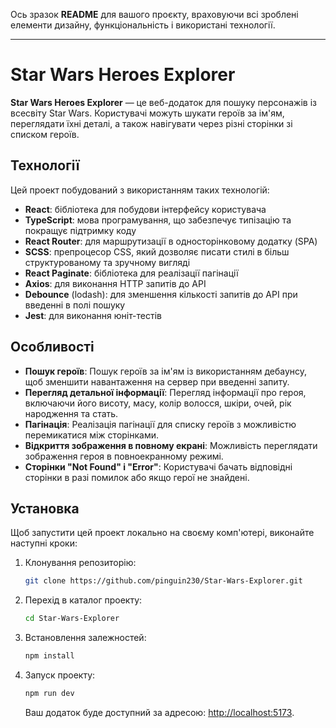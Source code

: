 Ось зразок **README** для вашого проєкту, враховуючи всі зроблені елементи дизайну, функціональність і використані технології.

---

# Star Wars Heroes Explorer

**Star Wars Heroes Explorer** — це веб-додаток для пошуку персонажів із всесвіту Star Wars. Користувачі можуть шукати героїв за ім'ям, переглядати їхні деталі, а також навігувати через різні сторінки зі списком героїв.

## Технології

Цей проект побудований з використанням таких технологій:

- **React**: бібліотека для побудови інтерфейсу користувача
- **TypeScript**: мова програмування, що забезпечує типізацію та покращує підтримку коду
- **React Router**: для маршрутизації в односторінковому додатку (SPA)
- **SCSS**: препроцесор CSS, який дозволяє писати стилі в більш структурованому та зручному вигляді
- **React Paginate**: бібліотека для реалізації пагінації
- **Axios**: для виконання HTTP запитів до API
- **Debounce** (lodash): для зменшення кількості запитів до API при введенні в полі пошуку
- **Jest**: для виконання юніт-тестів

## Особливості

- **Пошук героїв**: Пошук героїв за ім'ям із використанням дебаунсу, щоб зменшити навантаження на сервер при введенні запиту.
- **Перегляд детальної інформації**: Перегляд інформації про героя, включаючи його висоту, масу, колір волосся, шкіри, очей, рік народження та стать.
- **Пагінація**: Реалізація пагінації для списку героїв з можливістю перемикатися між сторінками.
- **Відкриття зображення в повному екрані**: Можливість переглядати зображення героя в повноекранному режимі.
- **Сторінки "Not Found" і "Error"**: Користувачі бачать відповідні сторінки в разі помилок або якщо герої не знайдені.

## Установка

Щоб запустити цей проект локально на своєму комп'ютері, виконайте наступні кроки:

1. Клонування репозиторію:
   ```bash
   git clone https://github.com/pinguin230/Star-Wars-Explorer.git
   ```

2. Перехід в каталог проекту:
   ```bash
   cd Star-Wars-Explorer
   ```

3. Встановлення залежностей:
   ```bash
   npm install
   ```

4. Запуск проекту:
   ```bash
   npm run dev
   ```

   Ваш додаток буде доступний за адресою: [http://localhost:5173](http://localhost:5173).
